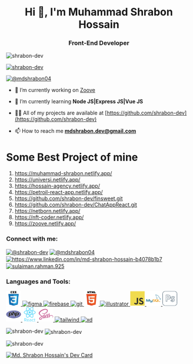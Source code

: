 <h1 align="center">Hi 👋, I'm Muhammad Shrabon Hossain</h1>
<h3 align="center">Front-End Developer</h3>

<p align="left"> <img src="https://komarev.com/ghpvc/?username=shrabon-dev&label=Profile%20views&color=0e75b6&style=flat" alt="shrabon-dev" /> </p>

<p align="left"> <a href="https://github.com/ryo-ma/github-profile-trophy"><img src="https://github-profile-trophy.vercel.app/?username=shrabon-dev" alt="shrabon-dev" /></a> </p>

<p align="left"> <a href="https://twitter.com/mdshrabon04" target="blank"><img src="https://img.shields.io/twitter/follow/@mdshrabon04?logo=twitter&style=for-the-badge" alt="@mdshrabon04" /></a> </p>

- 🔭 I’m currently working on [Zoove](https://zoove.netlify.app/)

- 🌱 I’m currently learning **Node JS|Express JS|Vue JS**

- 👨‍💻 All of my projects are available at [https://github.com/shrabon-dev](https://github.com/shrabon-dev)

- 📫 How to reach me **mdshrabon.dev@gmail.com**

# Some Best Project of mine
1. https://muhammad-shrabon.netlify.app/
2. https://universi.netlify.app/
3. https://hossain-agency.netlify.app/
4. https://petroil-react-app.netlify.app/
5. https://github.com/shrabon-dev/finsweet.git
6. https://github.com/shrabon-dev/ChatAppReact.git
7. https://netborn.netlify.app/
8. https://nft-coder.netlify.app/
9. https://zoove.netlify.app/

<h3 align="left">Connect with me:</h3>
<p align="left">
<a href="https://codepen.io/shrabon-dev" target="blank"><img align="center" src="https://raw.githubusercontent.com/rahuldkjain/github-profile-readme-generator/master/src/images/icons/Social/codepen.svg" alt="@shrabon-dev" height="30" width="40" /></a>
<a href="https://twitter.com/@mdshrabon04" target="blank"><img align="center" src="https://raw.githubusercontent.com/rahuldkjain/github-profile-readme-generator/master/src/images/icons/Social/twitter.svg" alt="@mdshrabon04" height="30" width="40" /></a>
<a href="https://www.linkedin.com/in/md-shrabon-hossain-b4078b1b7" target="blank"><img align="center" src="https://raw.githubusercontent.com/rahuldkjain/github-profile-readme-generator/master/src/images/icons/Social/linked-in-alt.svg" alt="https://www.linkedin.com/in/md-shrabon-hossain-b4078b1b7" height="30" width="40" /></a>
<a href="https://fb.com/sulaiman.rahman.925" target="blank"><img align="center" src="https://raw.githubusercontent.com/rahuldkjain/github-profile-readme-generator/master/src/images/icons/Social/facebook.svg" alt="sulaiman.rahman.925" height="30" width="40" /></a>
</p>

<h3 align="left">Languages and Tools:</h3>
<p align="left"> <a href="https://www.w3schools.com/css/" target="_blank" rel="noreferrer"> <img src="https://raw.githubusercontent.com/devicons/devicon/master/icons/css3/css3-original-wordmark.svg" alt="css3" width="40" height="40"/> </a> <a href="https://www.figma.com/" target="_blank" rel="noreferrer"> <img src="https://www.vectorlogo.zone/logos/figma/figma-icon.svg" alt="figma" width="40" height="40"/> </a> <a href="https://firebase.google.com/" target="_blank" rel="noreferrer"> <img src="https://www.vectorlogo.zone/logos/firebase/firebase-icon.svg" alt="firebase" width="40" height="40"/> </a> <a href="https://git-scm.com/" target="_blank" rel="noreferrer"> <img src="https://www.vectorlogo.zone/logos/git-scm/git-scm-icon.svg" alt="git" width="40" height="40"/> </a> <a href="https://www.w3.org/html/" target="_blank" rel="noreferrer"> <img src="https://raw.githubusercontent.com/devicons/devicon/master/icons/html5/html5-original-wordmark.svg" alt="html5" width="40" height="40"/> </a> <a href="https://www.adobe.com/in/products/illustrator.html" target="_blank" rel="noreferrer"> <img src="https://www.vectorlogo.zone/logos/adobe_illustrator/adobe_illustrator-icon.svg" alt="illustrator" width="40" height="40"/> </a> <a href="https://developer.mozilla.org/en-US/docs/Web/JavaScript" target="_blank" rel="noreferrer"> <img src="https://raw.githubusercontent.com/devicons/devicon/master/icons/javascript/javascript-original.svg" alt="javascript" width="40" height="40"/> </a> <a href="https://www.mysql.com/" target="_blank" rel="noreferrer"> <img src="https://raw.githubusercontent.com/devicons/devicon/master/icons/mysql/mysql-original-wordmark.svg" alt="mysql" width="40" height="40"/> </a> <a href="https://www.photoshop.com/en" target="_blank" rel="noreferrer"> <img src="https://raw.githubusercontent.com/devicons/devicon/master/icons/photoshop/photoshop-line.svg" alt="photoshop" width="40" height="40"/> </a> <a href="https://www.php.net" target="_blank" rel="noreferrer"> <img src="https://raw.githubusercontent.com/devicons/devicon/master/icons/php/php-original.svg" alt="php" width="40" height="40"/> </a> <a href="https://reactjs.org/" target="_blank" rel="noreferrer"> <img src="https://raw.githubusercontent.com/devicons/devicon/master/icons/react/react-original-wordmark.svg" alt="react" width="40" height="40"/> </a> <a href="https://sass-lang.com" target="_blank" rel="noreferrer"> <img src="https://raw.githubusercontent.com/devicons/devicon/master/icons/sass/sass-original.svg" alt="sass" width="40" height="40"/> </a> <a href="https://tailwindcss.com/" target="_blank" rel="noreferrer"> <img src="https://www.vectorlogo.zone/logos/tailwindcss/tailwindcss-icon.svg" alt="tailwind" width="40" height="40"/> </a> <a href="https://www.adobe.com/products/xd.html" target="_blank" rel="noreferrer"> <img src="https://cdn.worldvectorlogo.com/logos/adobe-xd.svg" alt="xd" width="40" height="40"/> </a> </p>

<p><img align="left" src="https://github-readme-stats.vercel.app/api/top-langs?username=shrabon-dev&show_icons=true&locale=en&layout=compact" alt="shrabon-dev" /></p>

<p>&nbsp;<img align="center" src="https://github-readme-stats.vercel.app/api?username=shrabon-dev&show_icons=true&locale=en" alt="shrabon-dev" /></p>

<p><img align="center" src="https://github-readme-streak-stats.herokuapp.com/?user=shrabon-dev&" alt="shrabon-dev" /></p>
<a href="https://app.daily.dev/ShrabonHossain"><img src="https://api.daily.dev/devcards/ac8e5e54c7c2466d842efb4a1df438d0.png?r=c9j" width="200" alt="Md. Shrabon Hossain's Dev Card"/></a>
